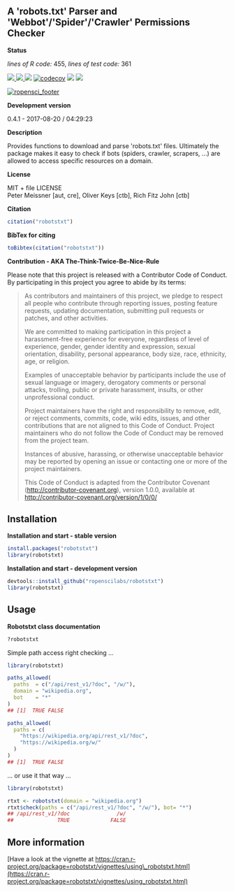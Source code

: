
A 'robots.txt' Parser and 'Webbot'/'Spider'/'Crawler' Permissions Checker
-------------------------------------------------------------------------

**Status**

*lines of R code:* 455, *lines of test code:* 361

<a href="https://travis-ci.org/petermeissner/robotstxt"> <img src="https://api.travis-ci.org/petermeissner/robotstxt.svg?branch=master"> <a/> <a href="https://cran.r-project.org/package=robotstxt"> <img src="http://www.r-pkg.org/badges/version/robotstxt"> </a> [![](https://badges.ropensci.org/25_status.svg)](https://github.com/ropensci/onboarding/issues/25) [![codecov](https://codecov.io/gh/petermeissner/robotstxt/branch/master/graph/badge.svg)](https://codecov.io/gh/petermeissner/robotstxt/tree/master/R) <img src="http://cranlogs.r-pkg.org/badges/grand-total/robotstxt"> <img src="http://cranlogs.r-pkg.org/badges/robotstxt">

[![ropensci\_footer](https://raw.githubusercontent.com/ropenscilabs/robotstxt/master/logo/github_footer.png)](https://ropensci.org)

**Development version**

0.4.1 - 2017-08-20 / 04:29:23

**Description**

Provides functions to download and parse 'robots.txt' files. Ultimately the package makes it easy to check if bots (spiders, crawler, scrapers, ...) are allowed to access specific resources on a domain.

**License**

MIT + file LICENSE <br>Peter Meissner \[aut, cre\], Oliver Keys \[ctb\], Rich Fitz John \[ctb\]

**Citation**

``` r
citation("robotstxt")
```

**BibTex for citing**

``` r
toBibtex(citation("robotstxt"))
```

**Contribution - AKA The-Think-Twice-Be-Nice-Rule**

Please note that this project is released with a Contributor Code of Conduct. By participating in this project you agree to abide by its terms:

> As contributors and maintainers of this project, we pledge to respect all people who contribute through reporting issues, posting feature requests, updating documentation, submitting pull requests or patches, and other activities.
>
> We are committed to making participation in this project a harassment-free experience for everyone, regardless of level of experience, gender, gender identity and expression, sexual orientation, disability, personal appearance, body size, race, ethnicity, age, or religion.
>
> Examples of unacceptable behavior by participants include the use of sexual language or imagery, derogatory comments or personal attacks, trolling, public or private harassment, insults, or other unprofessional conduct.
>
> Project maintainers have the right and responsibility to remove, edit, or reject comments, commits, code, wiki edits, issues, and other contributions that are not aligned to this Code of Conduct. Project maintainers who do not follow the Code of Conduct may be removed from the project team.
>
> Instances of abusive, harassing, or otherwise unacceptable behavior may be reported by opening an issue or contacting one or more of the project maintainers.
>
> This Code of Conduct is adapted from the Contributor Covenant (<http://contributor-covenant.org>), version 1.0.0, available at <http://contributor-covenant.org/version/1/0/0/>

Installation
------------

**Installation and start - stable version**

``` r
install.packages("robotstxt")
library(robotstxt)
```

**Installation and start - development version**

``` r
devtools::install_github("ropenscilabs/robotstxt")
library(robotstxt)
```

Usage
-----

**Robotstxt class documentation**

``` r
?robotstxt
```

Simple path access right checking ...

``` r
library(robotstxt)

paths_allowed(
  paths  = c("/api/rest_v1/?doc", "/w/"), 
  domain = "wikipedia.org", 
  bot    = "*"
)
## [1]  TRUE FALSE

paths_allowed(
  paths = c(
    "https://wikipedia.org/api/rest_v1/?doc", 
    "https://wikipedia.org/w/"
  )
)
## [1]  TRUE FALSE
```

... or use it that way ...

``` r
library(robotstxt)

rtxt <- robotstxt(domain = "wikipedia.org")
rtxt$check(paths = c("/api/rest_v1/?doc", "/w/"), bot= "*")
## /api/rest_v1/?doc               /w/ 
##              TRUE             FALSE
```

More information
----------------

[Have a look at the vignette at https://cran.r-project.org/package=robotstxt/vignettes/using\_robotstxt.html](https://cran.r-project.org/package=robotstxt/vignettes/using_robotstxt.html)

